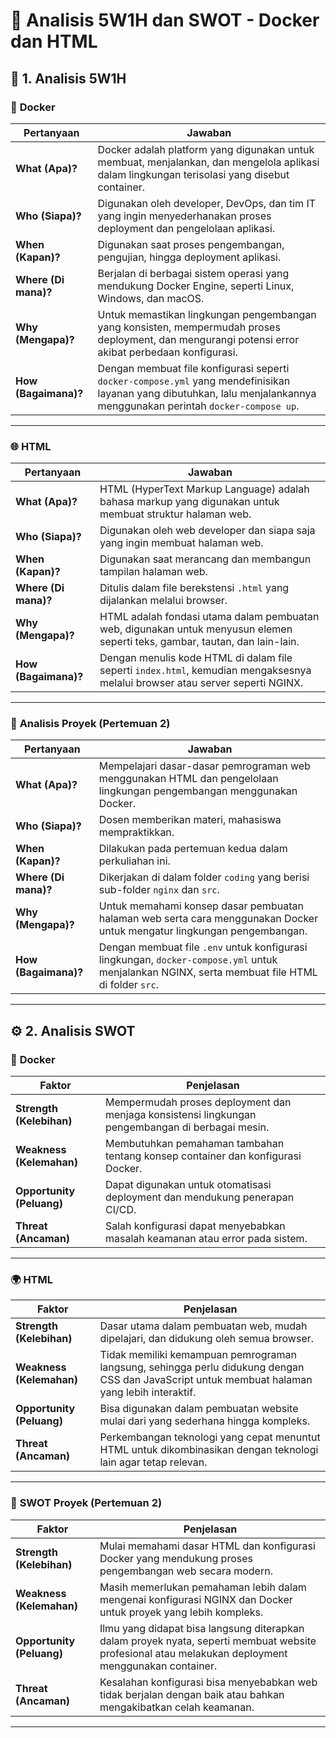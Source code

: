 # 📝 **Analisis 5W1H dan SWOT - Docker dan HTML**

## 🌟 **1. Analisis 5W1H**

### 🐳 **Docker**  
| **Pertanyaan**  | **Jawaban**  |
|-----------------|-------------|
| **What (Apa)?**     | Docker adalah platform yang digunakan untuk membuat, menjalankan, dan mengelola aplikasi dalam lingkungan terisolasi yang disebut container. |
| **Who (Siapa)?**    | Digunakan oleh developer, DevOps, dan tim IT yang ingin menyederhanakan proses deployment dan pengelolaan aplikasi. |
| **When (Kapan)?**   | Digunakan saat proses pengembangan, pengujian, hingga deployment aplikasi. |
| **Where (Di mana)?**| Berjalan di berbagai sistem operasi yang mendukung Docker Engine, seperti Linux, Windows, dan macOS. |
| **Why (Mengapa)?**  | Untuk memastikan lingkungan pengembangan yang konsisten, mempermudah proses deployment, dan mengurangi potensi error akibat perbedaan konfigurasi. |
| **How (Bagaimana)?**| Dengan membuat file konfigurasi seperti `docker-compose.yml` yang mendefinisikan layanan yang dibutuhkan, lalu menjalankannya menggunakan perintah `docker-compose up`. |

---

### 🌐 **HTML**  
| **Pertanyaan**  | **Jawaban**  |
|-----------------|-------------|
| **What (Apa)?**     | HTML (HyperText Markup Language) adalah bahasa markup yang digunakan untuk membuat struktur halaman web. |
| **Who (Siapa)?**    | Digunakan oleh web developer dan siapa saja yang ingin membuat halaman web. |
| **When (Kapan)?**   | Digunakan saat merancang dan membangun tampilan halaman web. |
| **Where (Di mana)?**| Ditulis dalam file berekstensi `.html` yang dijalankan melalui browser. |
| **Why (Mengapa)?**  | HTML adalah fondasi utama dalam pembuatan web, digunakan untuk menyusun elemen seperti teks, gambar, tautan, dan lain-lain. |
| **How (Bagaimana)?**| Dengan menulis kode HTML di dalam file seperti `index.html`, kemudian mengaksesnya melalui browser atau server seperti NGINX. |

---

### 📌 **Analisis Proyek (Pertemuan 2)**  
| **Pertanyaan**  | **Jawaban**  |
|-----------------|-------------|
| **What (Apa)?**     | Mempelajari dasar-dasar pemrograman web menggunakan HTML dan pengelolaan lingkungan pengembangan menggunakan Docker. |
| **Who (Siapa)?**    | Dosen memberikan materi, mahasiswa mempraktikkan. |
| **When (Kapan)?**   | Dilakukan pada pertemuan kedua dalam perkuliahan ini. |
| **Where (Di mana)?**| Dikerjakan di dalam folder `coding` yang berisi sub-folder `nginx` dan `src`. |
| **Why (Mengapa)?**  | Untuk memahami konsep dasar pembuatan halaman web serta cara menggunakan Docker untuk mengatur lingkungan pengembangan. |
| **How (Bagaimana)?**| Dengan membuat file `.env` untuk konfigurasi lingkungan, `docker-compose.yml` untuk menjalankan NGINX, serta membuat file HTML di folder `src`. |

---

## ⚙️ **2. Analisis SWOT**

### 🐋 **Docker**  
| **Faktor**      | **Penjelasan**  |
|-----------------|-----------------|
| **Strength (Kelebihan)**   | Mempermudah proses deployment dan menjaga konsistensi lingkungan pengembangan di berbagai mesin. |
| **Weakness (Kelemahan)**   | Membutuhkan pemahaman tambahan tentang konsep container dan konfigurasi Docker. |
| **Opportunity (Peluang)**  | Dapat digunakan untuk otomatisasi deployment dan mendukung penerapan CI/CD. |
| **Threat (Ancaman)**        | Salah konfigurasi dapat menyebabkan masalah keamanan atau error pada sistem. |

---

### 🌍 **HTML**  
| **Faktor**      | **Penjelasan**  |
|-----------------|-----------------|
| **Strength (Kelebihan)**   | Dasar utama dalam pembuatan web, mudah dipelajari, dan didukung oleh semua browser. |
| **Weakness (Kelemahan)**   | Tidak memiliki kemampuan pemrograman langsung, sehingga perlu didukung dengan CSS dan JavaScript untuk membuat halaman yang lebih interaktif. |
| **Opportunity (Peluang)**  | Bisa digunakan dalam pembuatan website mulai dari yang sederhana hingga kompleks. |
| **Threat (Ancaman)**        | Perkembangan teknologi yang cepat menuntut HTML untuk dikombinasikan dengan teknologi lain agar tetap relevan. |

---

### 📌 **SWOT Proyek (Pertemuan 2)**  
| **Faktor**      | **Penjelasan**  |
|-----------------|-----------------|
| **Strength (Kelebihan)**   | Mulai memahami dasar HTML dan konfigurasi Docker yang mendukung proses pengembangan web secara modern. |
| **Weakness (Kelemahan)**   | Masih memerlukan pemahaman lebih dalam mengenai konfigurasi NGINX dan Docker untuk proyek yang lebih kompleks. |
| **Opportunity (Peluang)**  | Ilmu yang didapat bisa langsung diterapkan dalam proyek nyata, seperti membuat website profesional atau melakukan deployment menggunakan container. |
| **Threat (Ancaman)**        | Kesalahan konfigurasi bisa menyebabkan web tidak berjalan dengan baik atau bahkan mengakibatkan celah keamanan. |

---   